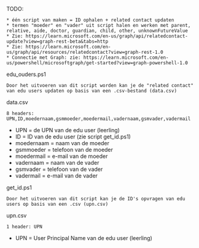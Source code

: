 TODO:

    * één script van maken = ID ophalen + related contact updaten
    * termen "moeder" en "vader" uit script halen en werken met parent, relative, aide, doctor, guardian, child, other, unknownFutureValue
    * Zie: https://learn.microsoft.com/en-us/graph/api/relatedcontact-update?view=graph-rest-beta&tabs=http
    * Zie: https://learn.microsoft.com/en-us/graph/api/resources/relatedcontact?view=graph-rest-1.0
    * Connectie met Graph: zie: https://learn.microsoft.com/en-us/powershell/microsoftgraph/get-started?view=graph-powershell-1.0

edu_ouders.ps1

    Door het uitvoeren van dit script worden kan je de "related contact" van edu users updaten op basis van een .csv-bestand (data.csv)
data.csv

    8 headers: UPN,ID,moedernaam,gsmmoeder,moedermail,vadernaam,gsmvader,vadermail
* UPN = de UPN van de edu user (leerling)
* ID = ID van de edu user (zie script get_id.ps1)
* moedernaam = naam van de moeder
* gsmmoeder = telefoon van de moeder
* moedermail = e-mail van de moeder
* vadernaam = naam van de vader
* gsmvader = telefoon van de vader
* vadermail = e-mail van de vader

get_id.ps1

    Door het uitvoeren van dit script kan je de ID's opvragen van edu users op basis van een .csv (upn.csv) 

upn.csv

    1 header: UPN

* UPN = User Principal Name van de edu user (leerling)

